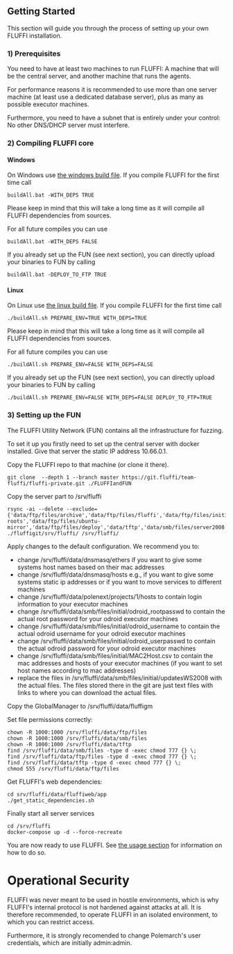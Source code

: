 <!---
Copyright 2017-2019 Siemens AG

Permission is hereby granted, free of charge, to any person obtaining a copy of this software and associated documentation files (the "Software"), to deal in the Software without restriction, including without limitation the rights to use, copy, modify, merge, publish, distribute, sublicense, and/or sell copies of the Software, and to permit persons to whom the Software is furnished to do so, subject to the following conditions:

The above copyright notice and this permission notice shall be included in all copies or substantial portions of the Software.

THE SOFTWARE IS PROVIDED "AS IS", WITHOUT WARRANTY OF ANY KIND, EXPRESS OR IMPLIED, INCLUDING BUT NOT LIMITED TO THE WARRANTIES OF MERCHANTABILITY, FITNESS FOR A PARTICULAR PURPOSE AND NONINFRINGEMENT. IN NO EVENT SHALL THE AUTHORS OR COPYRIGHT HOLDERS BE LIABLE FOR ANY CLAIM, DAMAGES OR OTHER LIABILITY, WHETHER IN AN ACTION OF CONTRACT, TORT OR OTHERWISE, ARISING FROM, OUT OF OR IN CONNECTION WITH THE SOFTWARE OR THE USE OR OTHER DEALINGS IN THE SOFTWARE.

Author(s): Thomas Riedmaier
-->

## Getting Started
This section will guide you through the process of setting up your own FLUFFI installation.


### 1) Prerequisites
You need to have at least two machines to run FLUFFI: A machine that will be the central server, and another machine that runs the agents.

For performance reasons it is recommended to use more than one server machine (at least use a dedicated database server), plus as many as possible executor machines.

Furthermore, you need to have a subnet that is entirely under your control: No other DNS/DHCP server must interfere.

### 2) Compiling FLUFFI core

#### Windows
On Windows use  [the windows build file](build/windows/buildAll.bat). If you compile FLUFFI for the first time call 
```
buildAll.bat -WITH_DEPS TRUE
```
Please keep in mind that this will take a long time as it will compile all FLUFFI dependencies from sources.

For all future compiles you can use 
```
buildAll.bat -WITH_DEPS FALSE
```

If you already set up the FUN (see next section), you can directly upload your binaries to FUN by calling
```
buildAll.bat -DEPLOY_TO_FTP TRUE
```

#### Linux
On Linux use  [the linux build file](build/ubuntu_based/buildAll.sh). If you compile FLUFFI for the first time call 
```
./buildAll.sh PREPARE_ENV=TRUE WITH_DEPS=TRUE
```
Please keep in mind that this will take a long time as it will compile all FLUFFI dependencies from sources.

For all future compiles you can use 
```
./buildAll.sh PREPARE_ENV=FALSE WITH_DEPS=FALSE
```

If you already set up the FUN (see next section), you can directly upload your binaries to FUN by calling
```
./buildAll.sh PREPARE_ENV=FALSE WITH_DEPS=FALSE DEPLOY_TO_FTP=TRUE
```

### 3) Setting up the FUN
The FLUFFI Utility Network (FUN) contains all the infrastructure for fuzzing.

To set it up you firstly need to set up the central server with docker installed. Give that server the static IP address 10.66.0.1.

Copy the FLUFFI repo to that machine (or clone it there).

```
git clone  --depth 1 --branch master https://git.fluffi/team-fluffi/fluffi-private.git ./FLUFFIandFUN
```

Copy the server part to /srv/fluffi

```
rsync -ai --delete --exclude={'data/ftp/files/archive','data/ftp/files/fluffi','data/ftp/files/initial','data/ftp/files/odroid','data/ftp/files/SUT','data/ftp/files/tftp-roots','data/ftp/files/ubuntu-mirror','data/ftp/files/deploy','data/tftp','data/smb/files/server2008','data/smb/files/server2016','data/dnsmasq/dnsmasq.leases','data/mon/grafana','data/mon/influxdb'} ./fluffigit/srv/fluffi/ /srv/fluffi/
```

Apply changes to the default configuration. We recommend you to:
- change /srv/fluffi/data/dnsmasq/ethers if you want to give some systems host names based on their mac addresses
- change /srv/fluffi/data/dnsmasq/hosts e.g., if you want to give some systems static ip addresses or if you want to move services to different machines
- change /srv/fluffi/data/polenext/projects/1/hosts to contain login information to your executor machines
- change /srv/fluffi/data/smb/files/initial/odroid_rootpasswd to contain the actual root password for your odroid executor machines
- change /srv/fluffi/data/smb/files/initial/odroid_username to contain the actual odroid username for your odroid executor machines
- change /srv/fluffi/data/smb/files/initial/odroid_userpasswd to contain the actual odroid password for your odroid executor machines
- change /srv/fluffi/data/smb/files/initial/MAC2Host.csv to contain the mac addresses and hosts of your executor machines (if you want to set host names according to mac addresses)
- replace the files in /srv/fluffi/data/smb/files/initial/updatesWS2008 with the actual files. The files stored there in the git are just text files with links to where you can download the actual files.

Copy the GlobalManager to /srv/fluffi/data/fluffigm

Set file permissions correctly:

```
chown -R 1000:1000 /srv/fluffi/data/ftp/files
chown -R 1000:1000 /srv/fluffi/data/smb/files
chown -R 1000:1000 /srv/fluffi/data/tftp
find /srv/fluffi/data/smb/files -type d -exec chmod 777 {} \;
find /srv/fluffi/data/ftp/files -type d -exec chmod 777 {} \;
find /srv/fluffi/data/tftp -type d -exec chmod 777 {} \;
chmod 555 /srv/fluffi/data/ftp/files
```

Get FLUFFI's web dependencies:
```
cd srv/fluffi/data/fluffiweb/app
./get_static_dependencies.sh
```

Finally start all server services

```
cd /srv/fluffi
docker-compose up -d --force-recreate
```

You are now ready to use FLUFFI. See [the usage section](usage.md) for information on how to do so.

# Operational Security

FLUFFI was never meant to be used in hostile environments, which is why FLUFFI's internal protocol is not hardened against attacks at all. It is therefore recommended, to operate FLUFFI in an isolated environment, to which you can restrict access.

Furthermore, it is strongly recomended to change Polemarch's user credentials, which are initially admin:admin.
